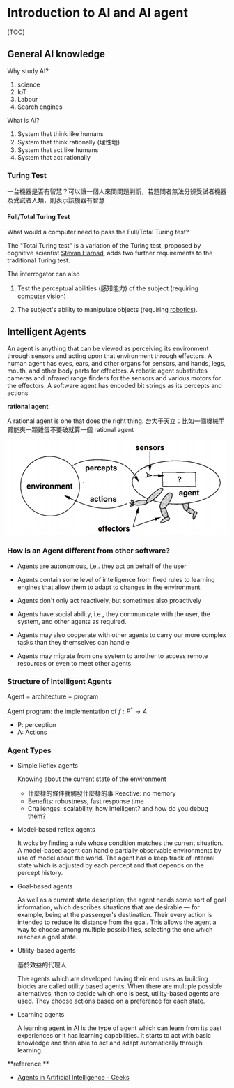 # Introduction to AI and AI agent

[TOC]

## General AI knowledge

Why study AI?

1. science
2. IoT
3. Labour
4. Search engines

What is AI?

1. System that think like humans
2. System that think rationally (理性地)
3. System that act like humans
4. System that act rationally

### Turing Test

一台機器是否有智慧？可以讓一個人來問問題判斷，若題問者無法分辨受試者機器及受試者人類，則表示該機器有智慧

#### Full/Total Turing Test

What would a computer need to pass the Full/Total Turing test?

The "Total Turing test" is a variation of the Turing test, proposed by cognitive scientist [Stevan Harnad](https://en.wikipedia.org/wiki/Stevan_Harnad), adds two further requirements to the traditional Turing test. 

The interrogator can also 

1. Test the perceptual abilities (感知能力) of the subject 
   (requiring [computer vision](https://en.wikipedia.org/wiki/Computer_vision)) 

2. The subject's ability to manipulate objects
   (requiring [robotics](https://en.wikipedia.org/wiki/Robotics)).

## Intelligent Agents

An agent is anything that can be viewed as perceiving its environment through sensors and acting upon that environment through effectors. A human agent has eyes, ears, and other organs for sensors, and hands, legs, mouth, and other body parts for effectors. A robotic agent substitutes cameras and infrared range finders for the sensors and various motors for the effectors. A software agent has encoded bit strings as its percepts and actions

**rational agent**

A rational agent is one that does the right thing. 台大于天立：比如一個機械手臂能夾一顆雞蛋不要破就算一個 rational agent

![Agent](./src/agent.png)

### How is an Agent different from other software?

+ Agents are autonomous, i,e,. they act on behalf of the user

+ Agents contain some level of intelligence from fixed rules to learning engines that allow them to adapt to changes in the environment

+ Agents don't only act reactively, but sometimes also proactively
+ Agents have social ability, i.e., they communicate with the user, the system, and other agents as required.
+ Agents may also cooperate with other agents to carry our more complex tasks than they themselves can handle
+ Agents may migrate from one system to another to access remote resources or even to meet other agents

### Structure of Intelligent Agents

Agent = architecture + program

Agent program: the implementation of $f: P^*→A$ 

+ P: perception
+ A: Actions

### Agent Types

+ Simple Reflex agents

  Knowing about the current state of the environment

  + 什麼樣的條件就觸發什麼樣的事 Reactive: no memory
  + Benefits: robustness, fast response time
  + Challenges: scalability, how intelligent? and how do you debug them?

+ Model-based reflex agents

  It woks by finding a rule whose condition matches the current situation. A model-based agent can handle partially observable environments by use of model about the world. The agent has o keep track of internal state which is adjusted by each percept and that depends on the percept history.

+ Goal-based agents

  As well as a current state description, the agent needs some sort of goal information, which describes situations that are desirable — for example, being at the passenger's destination. Their every action is intended to reduce its distance from the goal. This allows the agent a way to choose among multiple possibilities, selecting the one which reaches a goal state.

+ Utility-based agents

  基於效益的代理人

  The agents which are developed having their end uses as building blocks are called utility based agents. When there are multiple possible alternatives, then to decide which one is best, utility-based agents are used. They choose actions based on a preference for each state. 

+ Learning agents

  A learning agent in AI is the type of agent which can learn from its past experiences or it has learning capabilities. It starts to act with basic knowledge and then able to act and adapt automatically through learning.

**reference **

+ [Agents in Artificial Intelligence - Geeks](https://www.geeksforgeeks.org/agents-artificial-intelligence/)